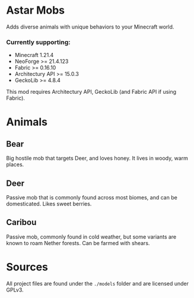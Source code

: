 # Astar Mobs
Adds diverse animals with unique behaviors to your Minecraft world.

### Currently supporting:
- Minecraft 1.21.4
- NeoForge >= 21.4.123
- Fabric >= 0.16.10
- Architectury API >= 15.0.3
- GeckoLib >= 4.8.4

This mod requires Architectury API, GeckoLib (and Fabric API if using Fabric).

# Animals

## Bear
Big hostile mob that targets Deer, and loves honey. It lives in woody, warm places.

## Deer
Passive mob that is commonly found across most biomes, and can be domesticated. Likes
sweet berries.

## Caribou
Passive mob, commonly found in cold weather, but some variants are known to roam Nether forests. 
Can be farmed with shears.

# Sources
All project files are found under the `./models` folder and are licensed under GPLv3.